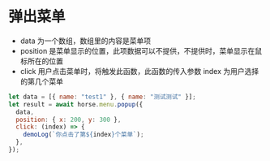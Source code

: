 # 弹出菜单

- data 为一个数组，数组里的内容是菜单项
- position 是菜单显示的位置，此项数据可以不提供，不提供时，菜单显示在鼠标所在的位置
- click 用户点击菜单时，将触发此函数，此函数的传入参数 index 为用户选择的第几个菜单

```js
let data = [{ name: "test1" }, { name: "测试测试" }];
let result = await horse.menu.popup({
  data,
  position: { x: 200, y: 300 },
  click: (index) => {
    demoLog(`你点击了第${index}个菜单`);
  },
});
```
